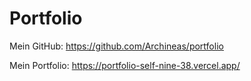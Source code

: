 # Portfolio

Mein GitHub: https://github.com/Archineas/portfolio

Mein Portfolio: https://portfolio-self-nine-38.vercel.app/

